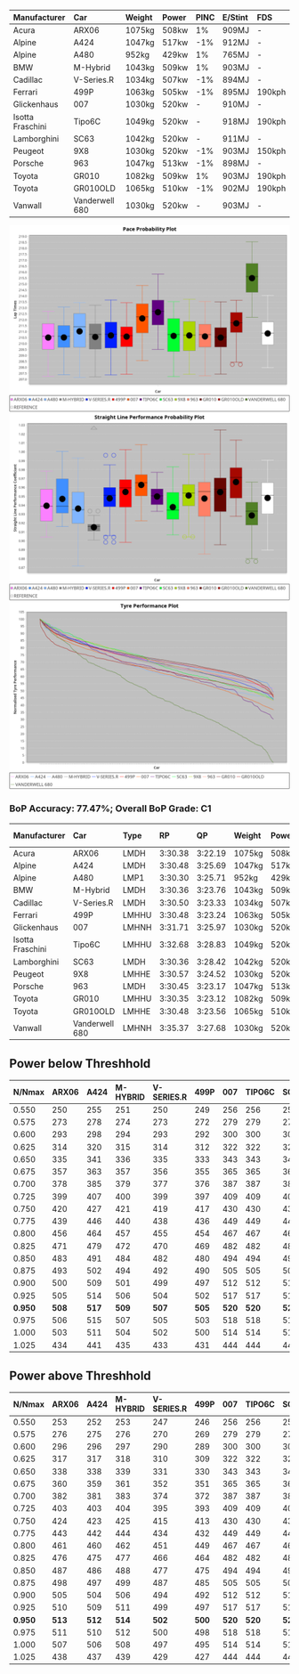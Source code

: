 | Manufacturer     | Car            | Weight | Power | PINC    | E/Stint | FDS     |
|:-|:-|:-|:-|:-|:-|:-|
| Acura            | ARX06          | 1075kg | 508kw | 1%      | 909MJ   |    -    |
| Alpine           | A424           | 1047kg | 517kw | -1%     | 912MJ   |    -    |
| Alpine           | A480           | 952kg  | 429kw | 1%      | 765MJ   |    -    |
| BMW              | M-Hybrid       | 1043kg | 509kw | 1%      | 903MJ   |    -    |
| Cadillac         | V-Series.R     | 1034kg | 507kw | -1%     | 894MJ   |    -    |
| Ferrari          | 499P           | 1063kg | 505kw | -1%     | 895MJ   | 190kph  |
| Glickenhaus      | 007            | 1030kg | 520kw |    -    | 910MJ   |    -    |
| Isotta Fraschini | Tipo6C         | 1049kg | 520kw |    -    | 918MJ   | 190kph  |
| Lamborghini      | SC63           | 1042kg | 520kw |    -    | 911MJ   |    -    |
| Peugeot          | 9X8            | 1030kg | 520kw | -1%     | 903MJ   | 150kph  |
| Porsche          | 963            | 1047kg | 513kw | -1%     | 898MJ   |    -    |
| Toyota           | GR010          | 1082kg | 509kw | 1%      | 903MJ   | 190kph  |
| Toyota           | GR010OLD       | 1065kg | 510kw | -1%     | 902MJ   | 190kph  |
| Vanwall          | Vanderwell 680 | 1030kg | 520kw |    -    | 903MJ   |    -    |

![PACECHART](./IMG/ACOMETHOD.png)
![STRAIGHTLINEPERFORMANCECHART](./IMG/ACOMETHOD_sp.png)
![TYREPERFORMANCECHART](./IMG/ACOMETHOD_tw.png)

### BoP Accuracy: 77.47%; Overall BoP Grade: C1
| Manufacturer     | Car            | Type  | RP      | QP      | Weight | Power¹ | Threshhold | PINC    | Power² | E/Stint | AVG Vmax  | FDS     | RDLC | L/Stint | BOP-Grade | Model Accuracy | Model Points | Match%  |
|:-|:-|:-|:-|:-|:-|:-|:-|:-|:-|:-|:-|:-|:-|:-|:-|:-|:-|:-|
| Acura            | ARX06          | LMDH  | 3:30.38 | 3:22.19 | 1075kg | 508kw  | 210.0kph   | 1%      | 513kw  |  909MJ  | 326.46kph |    -    | 0.99 | 12      | -C1       | 100.00%        | 995          | 76.60%  |
| Alpine           | A424           | LMDH  | 3:30.48 | 3:25.69 | 1047kg | 517kw  | 210.0kph   | -1%     | 512kw  |  912MJ  | 329.71kph |    -    | 1.01 | 12      | +C2       | 100.00%        | 642          | 72.73%  |
| Alpine           | A480           | LMP1  | 3:30.30 | 3:25.71 |  952kg | 429kw  | 210.0kph   | 1%      | 433kw  |  765MJ  | 325.14kph |    -    | 0.97 | 11      | ~A1       | 60.26%         | 849          | 100.00% |
| BMW              | M-Hybrid       | LMDH  | 3:30.36 | 3:23.76 | 1043kg | 509kw  | 210.0kph   | 1%      | 514kw  |  903MJ  | 325.33kph |    -    | 1.02 | 12      | -B2       | 100.00%        | 1714         | 82.25%  |
| Cadillac         | V-Series.R     | LMDH  | 3:30.50 | 3:23.33 | 1034kg | 507kw  | 210.0kph   | -1%     | 502kw  |  894MJ  | 328.88kph |    -    | 1.03 | 12      | -B1       | 98.95%         | 2271         | 89.55%  |
| Ferrari          | 499P           | LMHHU | 3:30.48 | 3:23.24 | 1063kg | 505kw  | 210.0kph   | -1%     | 500kw  |  895MJ  | 328.76kph | 190kph  | 1.03 | 12      | -B1       | 99.93%         | 2718         | 86.27%  |
| Glickenhaus      | 007            | LMHNH | 3:31.71 | 3:25.97 | 1030kg | 520kw  | 210.0kph   |    -    | 520kw  |  910MJ  | 334.16kph |    -    | 0.96 | 12      | ~A1       | 96.34%         | 1634         | 95.34%  |
| Isotta Fraschini | Tipo6C         | LMHHU | 3:32.68 | 3:28.83 | 1049kg | 520kw  | 210.0kph   |    -    | 520kw  |  918MJ  | 330.77kph | 190kph  | 1.06 | 12      | +Ω1       | 92.36%         | 133          | 35.50%  |
| Lamborghini      | SC63           | LMDH  | 3:30.36 | 3:28.42 | 1042kg | 520kw  | 210.0kph   |    -    | 520kw  |  911MJ  | 329.08kph |    -    | 1.05 | 12      | -B1       | 96.54%         | 418          | 87.34%  |
| Peugeot          | 9X8            | LMHHE | 3:30.57 | 3:24.52 | 1030kg | 520kw  | 210.0kph   | -1%     | 515kw  |  903MJ  | 330.85kph | 150kph  | 1.03 | 12      | ~A1       | 88.68%         | 2617         | 96.32%  |
| Porsche          | 963            | LMDH  | 3:30.45 | 3:23.17 | 1047kg | 513kw  | 210.0kph   | -1%     | 508kw  |  898MJ  | 329.32kph |    -    | 1.01 | 12      | -B1       | 99.98%         | 6168         | 86.95%  |
| Toyota           | GR010          | LMHHU | 3:30.35 | 3:23.12 | 1082kg | 509kw  | 210.0kph   | 1%      | 514kw  |  903MJ  | 328.84kph | 190kph  | 1.01 | 12      | -B1       | 98.53%         | 3557         | 86.18%  |
| Toyota           | GR010OLD       | LMHHE | 3:30.48 | 3:23.56 | 1065kg | 510kw  | 210.0kph   | -1%     | 505kw  |  902MJ  | 331.15kph | 190kph  | 1.02 | 12      | -A2       | 92.01%         | 1427         | 92.35%  |
| Vanwall          | Vanderwell 680 | LMHNH | 3:35.37 | 3:27.68 | 1030kg | 520kw  | 210.0kph   |    -    | 520kw  |  903MJ  | 327.31kph |    -    | 1.01 | 12      | +Ω2       | 94.62%         | 633          | -2.76%  |

## Power below Threshhold
| N/Nmax    | ARX06   | A424    | M-HYBRID | V-SERIES.R | 499P    | 007     | TIPO6C  | SC63    | 9X8     | 963     | GR010   | GR010OLD | VANDERWELL 680 | ​     | RPM      | A480    |
|:-|:-|:-|:-|:-|:-|:-|:-|:-|:-|:-|:-|:-|:-|:-|:-|:-|
|  0.550    |  250    |  255    |  251     |  250       |  249    |  256    |  256    |  256    |  256    |  253    |  251    |  251     |  256           |  ​    |   --     |   -     |
|  0.575    |  273    |  278    |  274     |  273       |  272    |  279    |  279    |  279    |  279    |  276    |  274    |  274     |  279           |  ​    |   --     |   -     |
|  0.600    |  293    |  298    |  294     |  293       |  292    |  300    |  300    |  300    |  300    |  296    |  294    |  295     |  300           |  ​    |   --     |   -     |
|  0.625    |  314    |  320    |  315     |  314       |  312    |  322    |  322    |  322    |  322    |  317    |  315    |  316     |  322           |  ​    |   --     |   -     |
|  0.650    |  335    |  341    |  336     |  335       |  333    |  343    |  343    |  343    |  343    |  338    |  336    |  337     |  343           |  ​    |   --     |   -     |
|  0.675    |  357    |  363    |  357     |  356       |  355    |  365    |  365    |  365    |  365    |  360    |  357    |  358     |  365           |  ​    |   --     |   -     |
|  0.700    |  378    |  385    |  379     |  377       |  376    |  387    |  387    |  387    |  387    |  382    |  379    |  380     |  387           |  ​    |   --     |   -     |
|  0.725    |  399    |  407    |  400     |  399       |  397    |  409    |  409    |  409    |  409    |  403    |  400    |  401     |  409           |  ​    |   --     |   -     |
|  0.750    |  420    |  427    |  421     |  419       |  417    |  430    |  430    |  430    |  430    |  424    |  421    |  422     |  430           |  ​    |   --     |   -     |
|  0.775    |  439    |  446    |  440     |  438       |  436    |  449    |  449    |  449    |  449    |  443    |  440    |  441     |  449           |  ​    |  5000    |  252    |
|  0.800    |  456    |  464    |  457     |  455       |  454    |  467    |  467    |  467    |  467    |  461    |  457    |  458     |  467           |  ​    |  5500    |  298    |
|  0.825    |  471    |  479    |  472     |  470       |  469    |  482    |  482    |  482    |  482    |  476    |  472    |  473     |  482           |  ​    |  6000    |  333    |
|  0.850    |  483    |  491    |  484     |  482       |  480    |  494    |  494    |  494    |  494    |  487    |  484    |  485     |  494           |  ​    |  6500    |  376    |
|  0.875    |  493    |  502    |  494     |  492       |  490    |  505    |  505    |  505    |  505    |  498    |  494    |  495     |  505           |  ​    |  7000    |  420    |
|  0.900    |  500    |  509    |  501     |  499       |  497    |  512    |  512    |  512    |  512    |  505    |  501    |  502     |  512           |  ​    |  7500    |  431    |
|  0.925    |  505    |  514    |  506     |  504       |  502    |  517    |  517    |  517    |  517    |  510    |  506    |  507     |  517           |  ​    |  8000    |  427    |
| **0.950** | **508** | **517** | **509**  | **507**    | **505** | **520** | **520** | **520** | **520** | **513** | **509** | **510**  | **520**        | **​** | **8500** | **430** |
|  0.975    |  506    |  515    |  507     |  505       |  503    |  518    |  518    |  518    |  518    |  511    |  507    |  508     |  518           |  ​    |  9000    |  215    |
|  1.000    |  503    |  511    |  504     |  502       |  500    |  514    |  514    |  514    |  514    |  507    |  504    |  505     |  514           |  ​    |   --     |   -     |
|  1.025    |  434    |  441    |  435     |  433       |  431    |  444    |  444    |  444    |  444    |  438    |  435    |  436     |  444           |  ​    |   --     |   -     |

## Power above Threshhold
| N/Nmax    | ARX06   | A424    | M-HYBRID | V-SERIES.R | 499P    | 007     | TIPO6C  | SC63    | 9X8     | 963     | GR010   | GR010OLD | VANDERWELL 680 | ​     | RPM      | A480    |
|:-|:-|:-|:-|:-|:-|:-|:-|:-|:-|:-|:-|:-|:-|:-|:-|:-|
|  0.550    |  253    |  252    |  253     |  247       |  246    |  256    |  256    |  256    |  254    |  250    |  253    |  249     |  256           |  ​    |   --     |   -     |
|  0.575    |  276    |  275    |  276     |  270       |  269    |  279    |  279    |  279    |  277    |  273    |  276    |  272     |  279           |  ​    |   --     |   -     |
|  0.600    |  296    |  296    |  297     |  290       |  289    |  300    |  300    |  300    |  297    |  293    |  297    |  292     |  300           |  ​    |   --     |   -     |
|  0.625    |  317    |  317    |  318     |  310       |  309    |  322    |  322    |  322    |  319    |  314    |  318    |  312     |  322           |  ​    |   --     |   -     |
|  0.650    |  338    |  338    |  339     |  331       |  330    |  343    |  343    |  343    |  340    |  335    |  339    |  333     |  343           |  ​    |   --     |   -     |
|  0.675    |  360    |  359    |  361     |  352       |  351    |  365    |  365    |  365    |  362    |  357    |  361    |  355     |  365           |  ​    |   --     |   -     |
|  0.700    |  382    |  381    |  383     |  374       |  372    |  387    |  387    |  387    |  383    |  378    |  383    |  376     |  387           |  ​    |   --     |   -     |
|  0.725    |  403    |  403    |  404     |  395       |  393    |  409    |  409    |  409    |  405    |  399    |  404    |  397     |  409           |  ​    |   --     |   -     |
|  0.750    |  424    |  423    |  425     |  415       |  413    |  430    |  430    |  430    |  426    |  420    |  425    |  417     |  430           |  ​    |   --     |   -     |
|  0.775    |  443    |  442    |  444     |  434       |  432    |  449    |  449    |  449    |  445    |  439    |  444    |  436     |  449           |  ​    |  5000    |  252    |
|  0.800    |  461    |  460    |  462     |  451       |  449    |  467    |  467    |  467    |  463    |  456    |  462    |  454     |  467           |  ​    |  5500    |  298    |
|  0.825    |  476    |  475    |  477     |  466       |  464    |  482    |  482    |  482    |  478    |  471    |  477    |  469     |  482           |  ​    |  6000    |  333    |
|  0.850    |  487    |  486    |  488     |  477       |  475    |  494    |  494    |  494    |  489    |  483    |  488    |  480     |  494           |  ​    |  6500    |  376    |
|  0.875    |  498    |  497    |  499     |  487       |  485    |  505    |  505    |  505    |  500    |  493    |  499    |  490     |  505           |  ​    |  7000    |  420    |
|  0.900    |  505    |  504    |  506     |  494       |  492    |  512    |  512    |  512    |  507    |  500    |  506    |  497     |  512           |  ​    |  7500    |  431    |
|  0.925    |  510    |  509    |  511     |  499       |  497    |  517    |  517    |  517    |  512    |  505    |  511    |  502     |  517           |  ​    |  8000    |  427    |
| **0.950** | **513** | **512** | **514**  | **502**    | **500** | **520** | **520** | **520** | **515** | **508** | **514** | **505**  | **520**        | **​** | **8500** | **430** |
|  0.975    |  511    |  510    |  512     |  500       |  498    |  518    |  518    |  518    |  513    |  506    |  512    |  503     |  518           |  ​    |  9000    |  215    |
|  1.000    |  507    |  506    |  508     |  497       |  495    |  514    |  514    |  514    |  509    |  503    |  508    |  500     |  514           |  ​    |   --     |   -     |
|  1.025    |  438    |  437    |  439     |  429       |  427    |  444    |  444    |  444    |  440    |  434    |  439    |  431     |  444           |  ​    |   --     |   -     |

